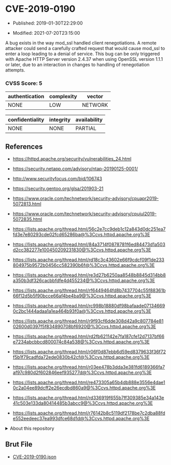 # CVE-2019-0190

- Published: 2019-01-30T22:29:00

- Modified: 2021-07-20T23:15:00

A bug exists in the way mod_ssl handled client renegotiations. A remote attacker could send a carefully crafted request that would cause mod_ssl to enter a loop leading to a denial of service. This bug can be only triggered with Apache HTTP Server version 2.4.37 when using OpenSSL version 1.1.1 or later, due to an interaction in changes to handling of renegotiation attempts.

### CVSS Score: **5**

| authentication | complexity | vector |
| --- | --- | --- |
| NONE | LOW | NETWORK |

| confidentiality | integrity | availability |
| --- | --- | --- |
| NONE | NONE | PARTIAL |

## References

* https://httpd.apache.org/security/vulnerabilities_24.html

* https://security.netapp.com/advisory/ntap-20190125-0001/

* http://www.securityfocus.com/bid/106743

* https://security.gentoo.org/glsa/201903-21

* https://www.oracle.com/technetwork/security-advisory/cpuapr2019-5072813.html

* https://www.oracle.com/technetwork/security-advisory/cpujul2019-5072835.html

* https://lists.apache.org/thread.html/56c2e7cc9deb1c12a843d0dc251ea7fd3e7e80293cde02fcd65286ba@%3Ccvs.httpd.apache.org%3E

* https://lists.apache.org/thread.html/84a3714f0878781f6ed84473d1a503d2cc382277e100450209231830@%3Ccvs.httpd.apache.org%3E

* https://lists.apache.org/thread.html/rd18c3c43602e66f9cdcf09f1de233804975b9572b0456cc582390b6f@%3Ccvs.httpd.apache.org%3E

* https://lists.apache.org/thread.html/re3d27b6250aa8548b8845d314bb8a350b3df326cacbbfdfe4d455234@%3Ccvs.httpd.apache.org%3E

* https://lists.apache.org/thread.html/rf6449464fd8b7437704c55f88361b66f12d5b5f90bcce66af4be4ba9@%3Ccvs.httpd.apache.org%3E

* https://lists.apache.org/thread.html/rc998b18880df98bafaade071346690c2bc1444adaa1a1ea464b93f0a@%3Ccvs.httpd.apache.org%3E

* https://lists.apache.org/thread.html/r9f93cf6dde308d42a9c807784e8102600d0397f5f834890708bf6920@%3Ccvs.httpd.apache.org%3E

* https://lists.apache.org/thread.html/rd2fb621142e7fa187cfe12d7137bf66e7234abcbbcd800074c84a538@%3Ccvs.httpd.apache.org%3E

* https://lists.apache.org/thread.html/r06f0d87ebb6d59ed8379633f36f72f5b1f79cadfda72ede0830b42cf@%3Ccvs.httpd.apache.org%3E

* https://lists.apache.org/thread.html/r03ee478b3dda3e381fd6189366fa7af97c980d2f602846eef935277d@%3Ccvs.httpd.apache.org%3E

* https://lists.apache.org/thread.html/re473305a65b4db888e3556e4dae10c2a04ee89dcff2e26ecdbd860a9@%3Ccvs.httpd.apache.org%3E

* https://lists.apache.org/thread.html/rd336919f655b7ff309385e34a143e41c503e133da80414485b3abcc9@%3Ccvs.httpd.apache.org%3E

* https://lists.apache.org/thread.html/r76142b8c5119df2178be7c2dba88fde552eedeec37ea993dfce68d1d@%3Ccvs.httpd.apache.org%3E

<details>
<summary>About this repository</summary> 

  This repository is part of the project [Live Hack CVE](https://github.com/Live-Hack-CVE). Main website can be found [www.live-hack.org](https://www.live-hack.org) 
  
  Made by [Sn0wAlice](https://github.com/Sn0wAlice) for the people that care about security and need to have a feed of the latest CVEs. Hope you enjoy it, don't forget to star the repo and follow me on [Twitter](https://twitter.com/Sn0wAlice) and [Github](https://github.com/Sn0wAlice). And that is my [personnal website](https://www.alice-snow.me/)

  - [Home Page](https://github.com/Live-Hack-CVE)
  - [Framework](https://github.com/Live-Hack-CVE/cve-framework)
  - [CVE database](https://github.com/Live-Hack-CVE/full_database)
  - [Changelog](https://github.com/Live-Hack-CVE/Changelog)
</details>

## Brut File

* [CVE-2019-0190.json](https://raw.githubusercontent.com/Live-Hack-CVE/full_database/main/cves/2019/CVE-2019-0190.json)

